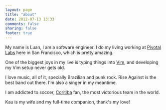 ```yaml
---
layout: page
title: "about"
date: 2012-07-13 13:33
comments: false
sharing: false
footer: true
---
```


My name is Luan, I am a software engineer. I do my living working at [Pivotal
Labs](http://pivotallabs.com) here in San Francisco, which is pretty amazing.

One of the biggest joys in my live is typing things into
[Vim](http://www.vim.org), and developing my Vim setup never gets old.

I love music, all of it, specially Brazilian and punk rock. Rise Against is the
best band out there. I'm also a singer in my meantime.

I am addicted to soccer, [Coritiba](http://coritiba.com.br) fan, the most
victorious team in the world.

Kau is my wife and my full-time companion, thank's my love!
